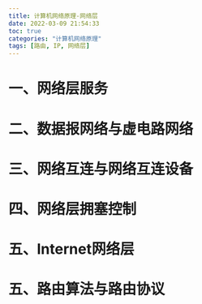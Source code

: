 ```yaml
---
title: 计算机网络原理-网络层
date: 2022-03-09 21:54:33
toc: true
categories: "计算机网络原理"
tags: [路由, IP, 网络层]
---
```


# 一、网络层服务

# 二、数据报网络与虚电路网络

# 三、网络互连与网络互连设备

# 四、网络层拥塞控制

# 五、Internet网络层

# 五、路由算法与路由协议
